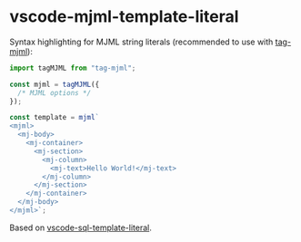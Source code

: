 # vscode-mjml-template-literal

Syntax highlighting for MJML string literals (recommended to use with [tag-mjml](https://github.com/tinovyatkin/tag-mjml)):

```js
import tagMJML from "tag-mjml";

const mjml = tagMJML({
  /* MJML options */
});

const template = mjml`
<mjml>
  <mj-body>
    <mj-container>
      <mj-section>
        <mj-column>
          <mj-text>Hello World!</mj-text>
        </mj-column>
      </mj-section>
    </mj-container>
  </mj-body>
</mjml>`;
```

Based on [vscode-sql-template-literal](https://github.com/ForbesLindesay/vscode-sql-template-literal).
